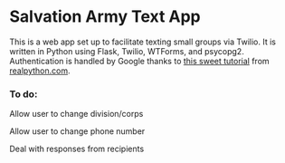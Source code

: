 # Salvation Army Text App

This is a web app set up to facilitate texting small groups via Twilio.  It is written in 
Python using Flask, Twilio, WTForms, and psycopg2.  Authentication is handled by Google 
thanks to [this sweet tutorial](https://realpython.com/flask-google-login/) from 
[realpython.com](https://realpython.com).

### To do:

Allow user to change division/corps

Allow user to change phone number

Deal with responses from recipients